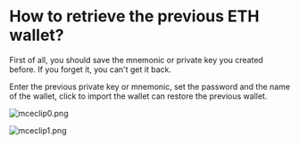 # How to retrieve the previous ETH wallet?

First of all, you should save the mnemonic or private key you created before. If you forget it, you can't get it back.

Enter the previous private key or mnemonic, set the password and the name of the wallet, click to import the wallet can restore the previous wallet.

![mceclip0.png](https://tokenpockethelpsupport.zendesk.com/hc/article\_attachments/900001066226/mceclip0.png)

![mceclip1.png](https://tokenpockethelpsupport.zendesk.com/hc/article\_attachments/900001075723/mceclip1.png)
